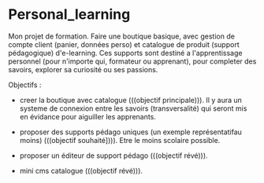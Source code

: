 # Personal_learning

Mon projet de formation.
Faire une boutique basique, avec gestion de compte client (panier, données perso) et catalogue de produit (support pédagogique) d'e-learning.
Ces supports sont destiné a l'apprentissage personnel (pour n'importe qui, formateur ou apprenant), pour completer des savoirs, explorer sa curiosité ou ses passions.



Objectifs :

- creer la boutique avec catalogue (((objectif principale))).
    Il y aura un systeme de connexion entre les savoirs (transversalité) qui seront mis en évidance pour aiguiller les apprenants.
    
- proposer des supports pédago uniques (un exemple représentatifau moins) (((objectif souhaité]))).
    Etre le moins scolaire possible.

- proposer un éditeur de support pédago (((objectif révé))).

- mini cms catalogue (((objectif révé))).
